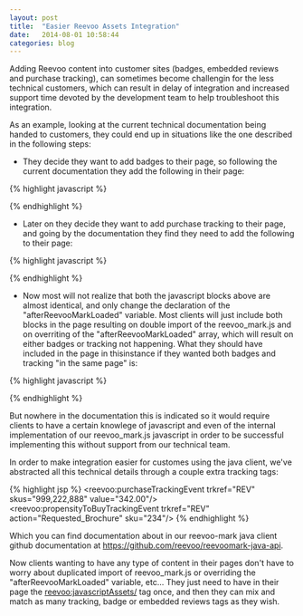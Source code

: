 ```yaml
---
layout: post
title:  "Easier Reevoo Assets Integration"
date:   2014-08-01 10:58:44
categories: blog
---
```


Adding Reevoo content into customer sites (badges, embedded reviews and purchase tracking), can sometimes become challengin for the less technical customers, which can result in delay of integration and increased support time devoted by the development team to help troubleshoot this integration.

As an example, looking at the current technical documentation being handed to customers, they could end up in situations like the one described in the following steps:

* They decide they want to add badges to their page, so following the current documentation they add the following in their page:

{% highlight javascript %}
<script id="reevoomark-loader" type="text/javascript" charset="utf-8">
	(function() {
		var script = document.createElement('script');
    		script.type = 'text/javascript';
    		script.src = 'http://cdn.mark.reevoo.com/assets/reevoo_mark.js';
    		var s = document.getElementById('reevoomark-loader');
    		s.parentNode.insertBefore(script, s);
  	})();
  
  	afterReevooMarkLoaded = [function() {
    		ReevooApi.load('TRKREF', function(retailer) {
   			retailer.init_badges();
    		});
  	}];
</script>
{% endhighlight %}

* Later on they decide they want to add purchase tracking to their page, and going by the documentation they find they need to add the following to their page:

{% highlight javascript %}
<script id="reevoomark-loader" type="text/javascript" charset="utf-8">
	(function() {
   		var script = document.createElement('script');
   		script.type = 'text/javascript';
   		script.src = 'http://cdn.mark.reevoo.com/assets/reevoo_mark.js';
   		var s = document.getElementById('reevoomark-loader');
   		s.parentNode.insertBefore(script, s);
  	})();
	afterReevooMarkLoaded = [function(){
    		ReevooApi.load('TRKREF', function(retailer){
      			retailer.track_purchase(["SKU1", "SKU2"], orderValue);
    		});
  	}];
</script>
{% endhighlight %}


* Now most will not realize that both the javascript blocks above are almost identical, and only change the declaration of the "afterReevooMarkLoaded" variable. Most clients will just include both blocks in the page resulting on double import of the reevoo_mark.js and on overriting of the "afterReevooMarkLoaded" array, which will result on either badges or tracking not happening.
What they should have included in the page in thisinstance if they wanted both badges and tracking "in the same page" is:

{% highlight javascript %}
<script id="reevoomark-loader" type="text/javascript" charset="utf-8">
	(function() {
		var script = document.createElement('script');
    		script.type = 'text/javascript';
    		script.src = 'http://cdn.mark.reevoo.com/assets/reevoo_mark.js';
    		var s = document.getElementById('reevoomark-loader');
    		s.parentNode.insertBefore(script, s);
  	})();
  
  	afterReevooMarkLoaded = [
  	  function() {
    		ReevooApi.load('TRKREF', function(retailer) {
   			retailer.init_badges();
    		});
  	  },
  	  function(){
    		ReevooApi.load('TRKREF', function(retailer){
      			retailer.track_purchase(["SKU1", "SKU2"], orderValue);
    		});
  	  }
  	];
</script>
{% endhighlight %}

But nowhere in the documentation this is indicated so it would require clients to have a certain knowlege of javascript and even of the internal implementation of our reevoo_mark.js javascript in order to be successful implementing this without support from our technical team.


In order to make integration easier for customes using the java client, we've abstracted all this technical details through a couple extra tracking tags:


{% highlight jsp %}
<reevoo:purchaseTrackingEvent trkref="REV" skus="999,222,888" value="342.00"/>
<reevoo:propensityToBuyTrackingEvent trkref="REV" action="Requested_Brochure" sku="234"/>
{% endhighlight %}

Which you can find documentation about in our reevoo-mark java client github documentation at https://github.com/reevoo/reevoomark-java-api.

Now clients wanting to have any type of content in their pages don't have to worry about duplicated import of reevoo_mark.js or overriding the "afterReevooMarkLoaded" variable, etc... They just need to have in their page the  <reevoo:javascriptAssets/> tag once, and then they can mix and match as many tracking, badge or embedded reviews tags as they wish.

